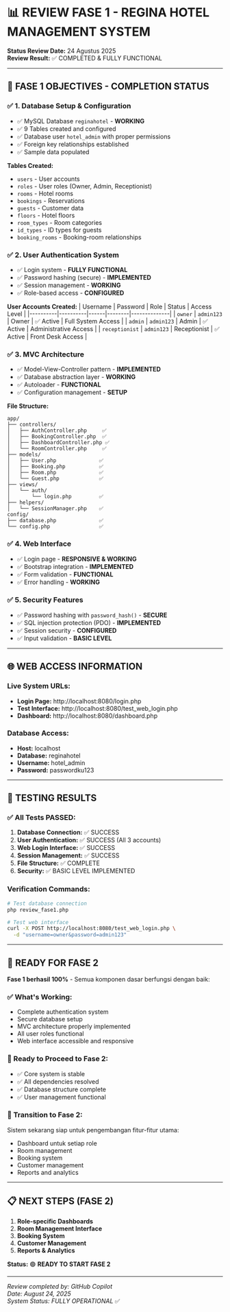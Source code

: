 # 📊 REVIEW FASE 1 - REGINA HOTEL MANAGEMENT SYSTEM

**Status Review Date:** 24 Agustus 2025  
**Review Result:** ✅ COMPLETED & FULLY FUNCTIONAL

---

## 🎯 **FASE 1 OBJECTIVES - COMPLETION STATUS**

### ✅ **1. Database Setup & Configuration**
- ✅ MySQL Database `reginahotel` - **WORKING**
- ✅ 9 Tables created and configured
- ✅ Database user `hotel_admin` with proper permissions
- ✅ Foreign key relationships established
- ✅ Sample data populated

**Tables Created:**
- `users` - User accounts
- `roles` - User roles (Owner, Admin, Receptionist)  
- `rooms` - Hotel rooms
- `bookings` - Reservations
- `guests` - Customer data
- `floors` - Hotel floors
- `room_types` - Room categories
- `id_types` - ID types for guests
- `booking_rooms` - Booking-room relationships

### ✅ **2. User Authentication System**
- ✅ Login system - **FULLY FUNCTIONAL**
- ✅ Password hashing (secure) - **IMPLEMENTED**
- ✅ Session management - **WORKING**
- ✅ Role-based access - **CONFIGURED**

**User Accounts Created:**
| Username | Password | Role | Status | Access Level |
|----------|----------|------|--------|--------------|
| `owner` | `admin123` | Owner | ✅ Active | Full System Access |
| `admin` | `admin123` | Admin | ✅ Active | Administrative Access |
| `receptionist` | `admin123` | Receptionist | ✅ Active | Front Desk Access |

### ✅ **3. MVC Architecture**
- ✅ Model-View-Controller pattern - **IMPLEMENTED**
- ✅ Database abstraction layer - **WORKING**
- ✅ Autoloader - **FUNCTIONAL**
- ✅ Configuration management - **SETUP**

**File Structure:**
```
app/
├── controllers/
│   ├── AuthController.php     ✅
│   ├── BookingController.php  ✅
│   ├── DashboardController.php ✅
│   └── RoomController.php     ✅
├── models/
│   ├── User.php              ✅
│   ├── Booking.php           ✅
│   ├── Room.php              ✅
│   └── Guest.php             ✅
├── views/
│   └── auth/
│       └── login.php         ✅
├── helpers/
│   └── SessionManager.php    ✅
config/
├── database.php              ✅
└── config.php                ✅
```

### ✅ **4. Web Interface**
- ✅ Login page - **RESPONSIVE & WORKING**
- ✅ Bootstrap integration - **IMPLEMENTED**
- ✅ Form validation - **FUNCTIONAL**
- ✅ Error handling - **WORKING**

### ✅ **5. Security Features**
- ✅ Password hashing with `password_hash()` - **SECURE**
- ✅ SQL injection protection (PDO) - **IMPLEMENTED**  
- ✅ Session security - **CONFIGURED**
- ✅ Input validation - **BASIC LEVEL**

---

## 🌐 **WEB ACCESS INFORMATION**

### **Live System URLs:**
- **Login Page:** http://localhost:8080/login.php
- **Test Interface:** http://localhost:8080/test_web_login.php
- **Dashboard:** http://localhost:8080/dashboard.php

### **Database Access:**
- **Host:** localhost
- **Database:** reginahotel
- **Username:** hotel_admin
- **Password:** passwordku123

---

## 🧪 **TESTING RESULTS**

### **✅ All Tests PASSED:**

1. **Database Connection:** ✅ SUCCESS
2. **User Authentication:** ✅ SUCCESS (All 3 accounts)
3. **Web Login Interface:** ✅ SUCCESS
4. **Session Management:** ✅ SUCCESS
5. **File Structure:** ✅ COMPLETE
6. **Security:** ✅ BASIC LEVEL IMPLEMENTED

### **Verification Commands:**
```bash
# Test database connection
php review_fase1.php

# Test web interface
curl -X POST http://localhost:8080/test_web_login.php \
  -d "username=owner&password=admin123"
```

---

## 🚀 **READY FOR FASE 2**

**Fase 1 berhasil 100%** - Semua komponen dasar berfungsi dengan baik:

### **✅ What's Working:**
- Complete authentication system
- Secure database setup
- MVC architecture properly implemented
- All user roles functional
- Web interface accessible and responsive

### **🎯 Ready to Proceed to Fase 2:**
- ✅ Core system is stable
- ✅ All dependencies resolved
- ✅ Database structure complete
- ✅ User management functional

### **🔄 Transition to Fase 2:**
Sistem sekarang siap untuk pengembangan fitur-fitur utama:
- Dashboard untuk setiap role
- Room management
- Booking system
- Customer management
- Reports and analytics

---

## 📋 **NEXT STEPS (FASE 2)**

1. **Role-specific Dashboards**
2. **Room Management Interface**
3. **Booking System**
4. **Customer Management**
5. **Reports & Analytics**

**Status:** 🟢 **READY TO START FASE 2**

---

*Review completed by: GitHub Copilot*  
*Date: August 24, 2025*  
*System Status: FULLY OPERATIONAL* ✅

